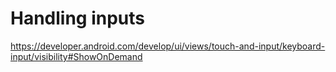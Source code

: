 # Handling inputs 

https://developer.android.com/develop/ui/views/touch-and-input/keyboard-input/visibility#ShowOnDemand
